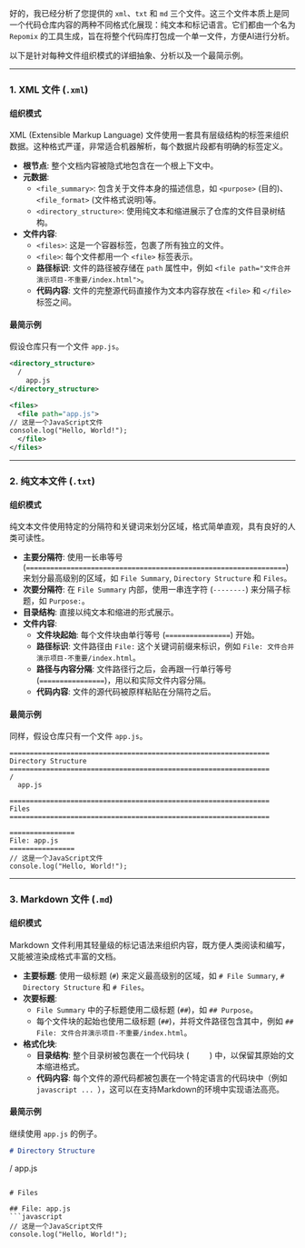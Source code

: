 好的，我已经分析了您提供的 `xml`、`txt` 和 `md` 三个文件。这三个文件本质上是同一个代码仓库内容的两种不同格式化展现：纯文本和标记语言。它们都由一个名为 `Repomix` 的工具生成，旨在将整个代码库打包成一个单一文件，方便AI进行分析。

以下是针对每种文件组织模式的详细抽象、分析以及一个最简示例。

-----

### 1\. XML 文件 (`.xml`)

#### 组织模式

XML (Extensible Markup Language) 文件使用一套具有层级结构的标签来组织数据。这种格式严谨，非常适合机器解析，每个数据片段都有明确的标签定义。

  * **根节点**: 整个文档内容被隐式地包含在一个根上下文中。
  * **元数据**:
      * `<file_summary>`: 包含关于文件本身的描述信息，如 `<purpose>` (目的)、`<file_format>` (文件格式说明)等。
      * `<directory_structure>`: 使用纯文本和缩进展示了仓库的文件目录树结构。
  * **文件内容**:
      * `<files>`: 这是一个容器标签，包裹了所有独立的文件。
      * `<file>`: 每个文件都用一个 `<file>` 标签表示。
      * **路径标识**: 文件的路径被存储在 `path` 属性中，例如 `<file path="文件合并演示项目-不重要/index.html">`。
      * **代码内容**: 文件的完整源代码直接作为文本内容存放在 `<file>` 和 `</file>` 标签之间。

#### 最简示例

假设仓库只有一个文件 `app.js`。

```xml
<directory_structure>
  /
    app.js
</directory_structure>

<files>
  <file path="app.js">
// 这是一个JavaScript文件
console.log("Hello, World!");
  </file>
</files>

```

-----

### 2\. 纯文本文件 (`.txt`)

#### 组织模式

纯文本文件使用特定的分隔符和关键词来划分区域，格式简单直观，具有良好的人类可读性。

  * **主要分隔符**: 使用一长串等号 (`================================================================`) 来划分最高级别的区域，如 `File Summary`, `Directory Structure` 和 `Files`。
  * **次要分隔符**: 在 `File Summary` 内部，使用一串连字符 (`--------`) 来分隔子标题，如 `Purpose:`。
  * **目录结构**: 直接以纯文本和缩进的形式展示。
  * **文件内容**:
      * **文件块起始**: 每个文件块由单行等号 (`================`) 开始。
      * **路径标识**: 文件路径由 `File:` 这个关键词前缀来标识，例如 `File: 文件合并演示项目-不重要/index.html`。
      * **路径与内容分隔**: 文件路径行之后，会再跟一行单行等号 (`================`)，用以和实际文件内容分隔。
      * **代码内容**: 文件的源代码被原样粘贴在分隔符之后。

#### 最简示例

同样，假设仓库只有一个文件 `app.js`。

```text
================================================================
Directory Structure
================================================================
/
  app.js

================================================================
Files
================================================================

================
File: app.js
================
// 这是一个JavaScript文件
console.log("Hello, World!");

```

-----

### 3\. Markdown 文件 (`.md`)

#### 组织模式

Markdown 文件利用其轻量级的标记语法来组织内容，既方便人类阅读和编写，又能被渲染成格式丰富的文档。

  * **主要标题**: 使用一级标题 (`#`) 来定义最高级别的区域，如 `# File Summary`, `# Directory Structure` 和 `# Files`。
  * **次要标题**:
      * `File Summary` 中的子标题使用二级标题 (`##`)，如 `## Purpose`。
      * 每个文件块的起始也使用二级标题 (`##`)，并将文件路径包含其中，例如 `## File: 文件合并演示项目-不重要/index.html`。
  * **格式化块**:
      * **目录结构**: 整个目录树被包裹在一个代码块 (`     `) 中，以保留其原始的文本缩进格式。
      * **代码内容**: 每个文件的源代码都被包裹在一个特定语言的代码块中（例如 ` javascript ...  `），这可以在支持Markdown的环境中实现语法高亮。

#### 最简示例

继续使用 `app.js` 的例子。

```markdown
# Directory Structure
```

/
app.js

````

# Files

## File: app.js
```javascript
// 这是一个JavaScript文件
console.log("Hello, World!");
````

```
```